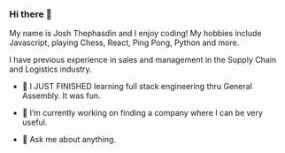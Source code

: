### Hi there 👋

My name is Josh Thephasdin and I enjoy coding! My hobbies include Javascript, playing Chess, React, Ping Pong, Python and more. 

I have previous experience in sales and management in the Supply Chain and Logistics industry.

- 🌱 I JUST FINISHED learning full stack engineering thru General Assembly. It was fun.

- 🔭 I’m currently working on finding a company where I can be very useful.

- 💬 Ask me about anything. 


